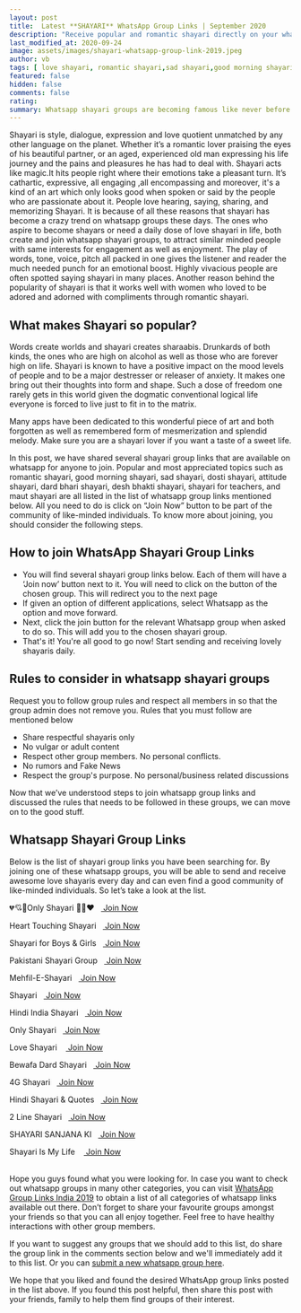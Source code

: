 ```yaml
---
layout: post
title:  Latest **SHAYARI** WhatsApp Group Links | September 2020
description: "Receive popular and romantic shayari directly on your whatsapp messages by joining any number of whatsapp group links shared here. Now you can receive shayari in hindi too."
last_modified_at: 2020-09-24
image: assets/images/shayari-whatsapp-group-link-2019.jpeg
author: vb
tags: [ love shayari, romantic shayari,sad shayari,good morning shayari, birthday shayari]
featured: false
hidden: false
comments: false
rating:
summary: Whatsapp shayari groups are becoming famous like never before. Many connect to it emotionally while most try to unleash their inner poet and give their feelings a totally new dimension of expression. Saying romantic shayari and sad shayari has been a popular part of ancient Mughal culture which was heavily present in India and it’s influence is there even today. Whether at kebab parties , or drinks and dinner get togethers at homes , shayari always happens to be shared every now and then.
---
```


Shayari is style, dialogue, expression and love quotient unmatched by any other language on the planet. Whether it’s a  romantic lover praising the eyes of his beautiful partner, or an aged, experienced old man expressing his life journey and the pains and pleasures he has had to deal with. Shayari acts like magic.It hits people right where their emotions take a pleasant turn. It’s cathartic, expressive, all engaging ,all encompassing and moreover, it's a kind of an art which only looks good when spoken or said by the people who are passionate about it. People love hearing, saying, sharing, and memorizing Shayari. It is because of all these reasons that shayari has become a crazy trend on whatsapp groups these days. The ones who aspire to become shayars or need a daily dose of love shayari in life, both create and join whatsapp shayari groups, to attract similar minded people with same interests for engagement as well as enjoyment. The play of words, tone, voice, pitch all packed in one gives the listener and reader the much needed punch for an emotional boost. Highly vivacious people are often spotted saying shayari in many places. Another reason behind the popularity of shayari is that it works well with women who loved to be adored and adorned with compliments through romantic shayari.

## What makes Shayari so popular?

Words create worlds and shayari creates sharaabis. Drunkards of both kinds, the ones who are high on alcohol as well as those who are forever high on life. Shayari is known to have a positive impact on the mood levels of people and to be a major destresser or releaser of anxiety. It makes one bring out their thoughts into form and shape. Such a dose of freedom one rarely gets in this world given the dogmatic conventional logical life everyone is forced to live just to fit in to the matrix.

Many apps have been dedicated to this wonderful piece of art and both forgotten as well as remembered form of mesmerization and splendid melody. Make sure you are a shayari lover if you want a taste of a sweet life.

In this post, we have shared several shayari group links that are available on whatsapp for anyone to join. Popular and most appreciated topics such as romantic shayari, good morning shayari, sad shayari, dosti shayari, attitude shayari, dard bhari shayari, desh bhakti shayari, shayari for teachers, and maut shayari are all listed in the list of whatsapp group links mentioned below. All you need to do is click on “Join Now” button to be part of the community of like-minded individuals. To know more about joining, you should consider the following steps.

## How to join WhatsApp Shayari Group Links

<ul>
<li> You will find several shayari group links below. Each of them will have a ‘Join now’ button next to it. You will need to click on the button of the chosen group. This will redirect you to the next page</li>
<li>If given an option of different applications, select Whatsapp as the option and move forward. </li>
<li>Next, click the join button for the relevant Whatsapp group when asked to do so. This will add you to the chosen shayari group.</li>
<li> That's it! You're all good to go now! Start sending and receiving lovely shayaris daily.</li>
</ul>

## Rules to consider in whatsapp shayari groups

Request you to follow group rules and respect all members in so that the group admin does not remove you. Rules that you must follow are mentioned below
<ul>
<li>Share respectful shayaris only</li>
<li>No vulgar or adult content</li>
<li>Respect other group members. No personal conflicts.</li>
<li>No rumors and Fake News</li>
<li> Respect the group's purpose. No personal/business related discussions</li>
</ul>

Now that we’ve understood steps to join whatsapp group links and discussed the rules that needs to be followed in these groups, we can move on to the good stuff.

##  Whatsapp Shayari Group Links

Below is the list of shayari group links you have been searching for. By joining one of these whatsapp groups, you will be able to send and receive awesome love shayaris every day and can even find a good community of like-minded individuals. So let’s take a look at the list.

<p><span>💔💘💝Only Shayari 💞💘❤&nbsp;&nbsp;&nbsp;<a target="_blank" class="restrict-width-parent" onclick="ga('send', 'event', {eventCategory: 'WhatsApp Group Link', eventAction: 'Click', eventLabel: event.target.href, transport: 'beacon'});" href="https://chat.whatsapp.com/invite/I5wRAzmFfDY8E2CsPwq8K2" rel="nofollow" rel="noreferrer" class="btn btn-success"> Join Now</a></span></p>
<p><span>Heart Touching Shayari&nbsp;&nbsp;&nbsp;<a target="_blank" class="restrict-width-parent" onclick="ga('send', 'event', {eventCategory: 'WhatsApp Group Link', eventAction: 'Click', eventLabel: event.target.href, transport: 'beacon'});" href="https://chat.whatsapp.com/invite/BTHykRGIc0M0GOqsMX1lMP" rel="nofollow" rel="noreferrer" class="btn btn-success"> Join Now</a></span></p>
<p><span>Shayari for Boys & Girls&nbsp;&nbsp;&nbsp;<a target="_blank" class="restrict-width-parent" onclick="ga('send', 'event', {eventCategory: 'WhatsApp Group Link', eventAction: 'Click', eventLabel: event.target.href, transport: 'beacon'});" href="https://chat.whatsapp.com/invite/7HNTZI3N0Lh4ZGkBy5ZK1h" rel="nofollow" rel="noreferrer" class="btn btn-success"> Join Now</a></span></p>
<p><span>Pakistani Shayari Group&nbsp;&nbsp;&nbsp;<a target="_blank" class="restrict-width-parent" onclick="ga('send', 'event', {eventCategory: 'WhatsApp Group Link', eventAction: 'Click', eventLabel: event.target.href, transport: 'beacon'});" href="https://chat.whatsapp.com/invite/B37MTt9T0SeD5Oy10ePQYn" rel="nofollow" rel="noreferrer" class="btn btn-success"> Join Now</a></span></p>
<p><span>Mehfil-E-Shayari&nbsp;&nbsp;&nbsp;<a target="_blank" class="restrict-width-parent" onclick="ga('send', 'event', {eventCategory: 'WhatsApp Group Link', eventAction: 'Click', eventLabel: event.target.href, transport: 'beacon'});" href="https://chat.whatsapp.com/invite/JvR7uL61GuECz7Y16qo96S" rel="nofollow" rel="noreferrer" class="btn btn-success"> Join Now</a></span></p>
<p><span>Shayari&nbsp;&nbsp;&nbsp;<a target="_blank" class="restrict-width-parent" onclick="ga('send', 'event', {eventCategory: 'WhatsApp Group Link', eventAction: 'Click', eventLabel: event.target.href, transport: 'beacon'});" href="https://chat.whatsapp.com/invite/7qL3CXeAUEhHDP6CDxSrab" rel="nofollow" rel="noreferrer" class="btn btn-success"> Join Now</a></span></p>
<p><span>Hindi India Shayari&nbsp;&nbsp;&nbsp;<a target="_blank" class="restrict-width-parent" onclick="ga('send', 'event', {eventCategory: 'WhatsApp Group Link', eventAction: 'Click', eventLabel: event.target.href, transport: 'beacon'});" href="https://chat.whatsapp.com/invite/5Zn8Ez23mtVD6RBUcCrbs2" rel="nofollow" rel="noreferrer" class="btn btn-success"> Join Now</a></span></p>
<p><span>Only Shayari&nbsp;&nbsp;&nbsp;<a target="_blank" class="restrict-width-parent" onclick="ga('send', 'event', {eventCategory: 'WhatsApp Group Link', eventAction: 'Click', eventLabel: event.target.href, transport: 'beacon'});" href="https://chat.whatsapp.com/invite/CchztA9DP7MG2vnncuNNso" rel="nofollow" rel="noreferrer" class="btn btn-success"> Join Now</a></span></p>
<p><span>Love Shayari &nbsp;&nbsp;&nbsp;<a target="_blank" class="restrict-width-parent" onclick="ga('send', 'event', {eventCategory: 'WhatsApp Group Link', eventAction: 'Click', eventLabel: event.target.href, transport: 'beacon'});" href="https://www.blogger.com/Follow%20this%20link%20to%20join%20my%20WhatsApp%20group:%20https://chat.whatsapp.com/invite/HbKhwzN4QQC6pZ8HvL6aEU" rel="nofollow" rel="noreferrer" class="btn btn-success"> Join Now</a></span></p>
<p><span>Bewafa Dard Shayari&nbsp;&nbsp;&nbsp;<a target="_blank" class="restrict-width-parent" onclick="ga('send', 'event', {eventCategory: 'WhatsApp Group Link', eventAction: 'Click', eventLabel: event.target.href, transport: 'beacon'});" href="https://chat.whatsapp.com/invite/94dNY9IiztLGiYJa8mW2co" rel="nofollow" rel="noreferrer" class="btn btn-success"> Join Now</a></span></p>
<p><span>4G Shayari&nbsp;&nbsp;&nbsp;<a target="_blank" class="restrict-width-parent" onclick="ga('send', 'event', {eventCategory: 'WhatsApp Group Link', eventAction: 'Click', eventLabel: event.target.href, transport: 'beacon'});" href="https://chat.whatsapp.com/invite/1Zj6vRmY27HGbPJsX4HK91" rel="nofollow" rel="noreferrer" class="btn btn-success"> Join Now</a></span></p>
<p><span>Hindi Shayari & Quotes&nbsp;&nbsp;&nbsp;<a target="_blank" class="restrict-width-parent" onclick="ga('send', 'event', {eventCategory: 'WhatsApp Group Link', eventAction: 'Click', eventLabel: event.target.href, transport: 'beacon'});" href="https://chat.whatsapp.com/invite/KtQCsJpof5KB1H5gMzeUjq" rel="nofollow" rel="noreferrer" class="btn btn-success"> Join Now</a></span></p>
<p><span>2 Line Shayari&nbsp;&nbsp;&nbsp;<a target="_blank" class="restrict-width-parent" onclick="ga('send', 'event', {eventCategory: 'WhatsApp Group Link', eventAction: 'Click', eventLabel: event.target.href, transport: 'beacon'});" href="https://chat.whatsapp.com/invite/EWiQdoeGDFnL2uKMm9OCSL" rel="nofollow" rel="noreferrer" class="btn btn-success"> Join Now</a></span></p>
<p><span>SHAYARI SANJANA KI&nbsp;&nbsp;&nbsp;<a target="_blank" class="restrict-width-parent" onclick="ga('send', 'event', {eventCategory: 'WhatsApp Group Link', eventAction: 'Click', eventLabel: event.target.href, transport: 'beacon'});" href="https://chat.whatsapp.com/invite/3MPv3iBMBuwKQdPMwbAJtK" rel="nofollow" rel="noreferrer" class="btn btn-success"> Join Now</a></span></p>
<p><span>Shayari Is My Life &nbsp;&nbsp;&nbsp;<a target="_blank" class="restrict-width-parent" onclick="ga('send', 'event', {eventCategory: 'WhatsApp Group Link', eventAction: 'Click', eventLabel: event.target.href, transport: 'beacon'});" href="https://chat.whatsapp.com/invite/EvLsmbOx2hdE9VqxYZ46Qk" rel="nofollow" rel="noreferrer" class="btn btn-success"> Join Now</a></span></p>

<br/>
Hope you guys found what you were looking for. In case you want to check out whatsapp groups in many other categories, you can visit <a href="{{site.baseurl}}/whatsapp-group-links">WhatsApp Group Links India 2019</a>  to obtain a list of all categories of whatsapp links available out there. Don’t forget to share your favourite groups amongst your friends so that you can all enjoy together. Feel free to have healthy interactions with other group members.

If you want to suggest any groups that we should add to this list, do share the group link in the comments section below and we'll immediately add it to this list. Or you can <a href="{{ site.baseurl}}/submit-whatsapp-group">submit a new whatsapp group here</a>.

We hope that you liked and found the desired WhatsApp group links posted in the list above. If you found this post helpful, then share this post with your friends, family to help them find groups of their interest.

<br />
<br />
